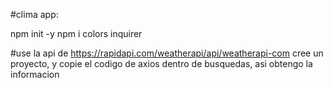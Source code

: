 #clima app:

npm init -y
npm i colors inquirer

#use la api de 
https://rapidapi.com/weatherapi/api/weatherapi-com
cree un proyecto, y copie el codigo de axios dentro de busquedas, asi obtengo la informacion

